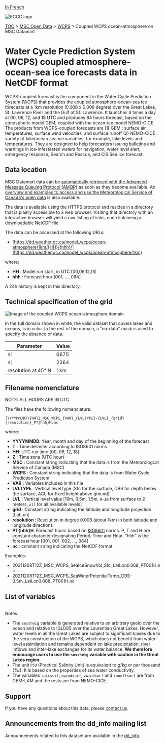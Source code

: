 [In French](readme_wcps-atm-ocean-datamart_fr.md)

![ECCC logo](../../img_eccc-logo.png)

[TOC](../../readme_en.md) > [MSC Open Data](../readme_en.md) > [WCPS](readme_wcps_en.md) > Coupled WCPS ocean-atmosphere on MSC Datamart 

# Water Cycle Prediction System (WCPS) coupled atmosphere-ocean-sea ice forecasts data in NetCDF format

WCPS-coupled forecast is the component in the Water Cycle Prediction System (WCPS) that provides the coupled atmosphere-ocean-sea ice forecasts at a 1km resolution (0.008 x 0.008 degree) over the Great Lakes, St. Lawrence River and the Gulf of St. Lawrence. It launches 4 times a day at 00, 06, 12, and 18 UTC and produces 84 hours forecast, based on the atmospheric model GEM, coupled with the ocean-ice model NEMO-CICE. The products from WCPS-coupled forecasts are (1) GEM : surface air temperatures, surface wind velocities, and surface runoff (2) NEMO-CICE : variety of lake/ocean sea ice variables, for example, lake levels and temperatures. They are designed to help forecasters issuing bulletins and warnings in ice-infestested waters for navigation, water level alert, emergency response, Search and Rescue, and CIS Sea Ice forecast.

## Data location 

MSC Datamart data can be [automatically retrieved with the Advanced Message Queuing Protocol (AMQP)](../../msc-datamart/amqp_en.md) as soon as they become available. An [overview and examples to access and use the Meteorological Service of Canada's open data](../../usage/readme_en.md) is also available.

The data is available using the HTTPS protocol and resides in a directory that is plainly accessible to a web browser. Visiting that directory with an interactive browser will yield a raw listing of links, each link being a downloadable NetCDF file.

The data can be accessed at the following URLs: 

* [https://dd.weather.gc.ca/model_wcps/ocean-atmosphere/1km/{HH}/{hhh}/](https://dd.weather.gc.ca/model_wcps/ocean-atmosphere/1km)                  

where:

* __HH__ : Model run start, in UTC [00,06,12,18]
* __hhh__ : Forecast hour [001, ..., 084] 

A 24h history is kept in this directory.

## Technical specification of the grid

![Image of the coupled WCPS ocean-atmosphere domain](https://collaboration.cmc.ec.gc.ca/cmc/cmos/public_doc/msc-data/nwp_wcps/grille_wcps_ocean-atm.png)

In the full domain shown in white, the valid dataset that covers lakes and oceans, is in color. In the rest of the domain, a "no-data" mask is used to specify the absence of data.

| Parameter | Value |
| ------ | ------ |
| ni | 6675 |
| nj | 2364 |
| resolution at 45° N | 1km |

## Filename nomenclature

NOTE: ALL HOURS ARE IN UTC.

The files have the following nomenclature: 

`{YYYYMMDD}T{HH}Z_MSC_WCPS_{VAR}_{LVLTYPE}-{LVL}_{grid}{resolution}_PT{hhh}H.nc`

where:

* __YYYYMMDD__: Year, month and day of the beginning of the forecast
* __T__ : Time delimiter according to ISO8601 norms
* __HH__: UTC run time [00, 06, 12, 18]
* __Z__ : Time zone (UTC hour)
* __MSC__ : Constant string indicating that the data is from the Meteorologcal Service of Canada (MSC)
* __WCPS__ : Constant string indicating that the data is from Water Cycle Prediction System
* __VAR__ : Variables included in this file 
* __LVLTYPE__ : Vertical level type [Sfc for the surface, DBS for depth below the surface, AGL for fixed height above ground]
* __LVL__ : Vertical level value [10m, 0.5m, 1.5m, `0-2m` from surface to 2 meters, `all` for all available levels]
* __grid__ : Constant string indicating the latitude and longitude projection [LatLon]
* __resolution__ : Resolution in degree 0.008 (about 1km) in both latitude and longitude directions 
* __PT{hhh}H__: Forecast hours based on [ISO8601](https://en.wikipedia.org/wiki/ISO_8601) norms. P, T and H are constant character designating Period, Time and Hour. "hhh" is the forecast hour [001, 001, 002, ..., 084]
* __nc__ : constant string indicating the NetCDF format

Examples:

* 20211208T12Z_MSC_WCPS_SeaIceSnowVol_Sfc_LatLon0.008_PT001H.nc
* 20211208T12Z_MSC_WCPS_SeaWaterPotentialTemp_DBS-0.5m_LatLon0.008_PT001H.nc

## List of variables 

<table id="csv-table" class="display"></table>

<link href="https://cdn.jsdelivr.net/npm/simple-datatables@latest/dist/style.css" rel="stylesheet" type="text/css">
<script src="https://cdn.jsdelivr.net/npm/simple-datatables@latest"></script>
<script src="../../../js/variables_datatable.js" type="text/javascript"></script>
<script>
  loadTable("csv-table", "../../../assets/csv/WCPS_Variables-List_en.csv");
</script>

Notes:

* The `sossheig` variable is generated relative to an arbitrary geoid over the ocean and relative to IGLD85 over the Laurentian Great Lakes. However, water levels in all the Great Lakes are subject to significant biases due to the very construction of the WCPS, which does not benefit from water level assimilation and remains dependent on lake precipitation, river inflows and inter-lake exchanges for its water balance. **We therefore encourage users to use the `sossheig` variable with caution in the Great Lakes region.**
* The unit `PSU` (Practical Salinity Unit) is equivalent to g/kg or per thousand (‰). It is based on the properties of sea water conductivity.
* The variables `tairsurf`, `uwindsurf`, `vwindsurf` and `runoffsurf` are from GEM-LAM and the rests are from NEMO-CICE. 

## Support

If you have any questions about this data, please [contact us](https://weather.gc.ca/mainmenu/contact_us_e.html).

## Announcements from the dd_info mailing list

Announcements related to this dataset are available in the [dd_info](https://comm.collab.science.gc.ca/mailman3/postorius/lists/dd_info/).

